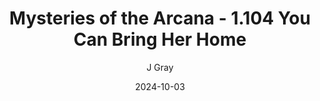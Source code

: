 ---
title: 'Mysteries of the Arcana - 1.104 You Can Bring Her Home'
alt: 'Mysteries of the Arcana'
date: '2024-10-03'
author: 'J Gray'
artist: 'Keira'
---